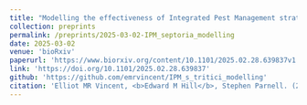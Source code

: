 ```yaml
---
title: "Modelling the effectiveness of Integrated Pest Management strategies for the control of *Septoria tritici*"
collection: preprints
permalink: /preprints/2025-03-02-IPM_septoria_modelling
date: 2025-03-02
venue: 'bioRxiv'
paperurl: 'https://www.biorxiv.org/content/10.1101/2025.02.28.639837v1.full.pdf'
link: 'https://doi.org/10.1101/2025.02.28.639837'
github: 'https://github.com/emrvincent/IPM_s_tritici_modelling'
citation: 'Elliot MR Vincent, <b>Edward M Hill</b>, Stephen Parnell. (2025). &quot;Modelling the effectiveness of Integrated Pest Management strategies for the control of <i>Septoria tritici</i>.&quot; <i>bioRxiv</i>. doi: 10.1101/2025.02.28.639837.'
---
```

